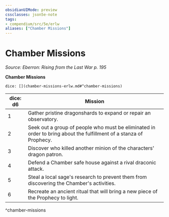 ```yaml
---
obsidianUIMode: preview
cssclasses: json5e-note
tags:
- compendium/src/5e/erlw
aliases: ["Chamber Missions"]
---
```

# Chamber Missions
*Source: Eberron: Rising from the Last War p. 195* 

**Chamber Missions**

`dice: [](chamber-missions-erlw.md#^chamber-missions)`

| dice: d6 | Mission |
|----------|---------|
| 1 | Gather pristine dragonshards to expand or repair an observatory. |
| 2 | Seek out a group of people who must be eliminated in order to bring about the fulfillment of a stanza of Prophecy. |
| 3 | Discover who killed another minion of the characters' dragon patron. |
| 4 | Defend a Chamber safe house against a rival draconic attack. |
| 5 | Steal a local sage's research to prevent them from discovering the Chamber's activities. |
| 6 | Recreate an ancient ritual that will bring a new piece of the Prophecy to light. |
^chamber-missions